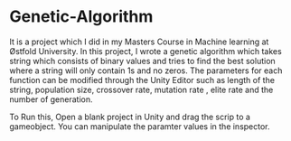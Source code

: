 # Genetic-Algorithm
It is a project which I did in my Masters Course in Machine learning at Østfold University. In this project, 
I wrote a genetic algorithm which takes string which consists of binary values and tries to find the best solution
where a string will only contain 1s and no zeros. The parameters for each function can be modified through the 
Unity Editor such as length of the string, population size, crossover rate, mutation rate , elite rate and the 
number of generation.

To Run this, Open a blank project in Unity and drag the scrip to a gameobject.
You can manipulate the paramter values in the inspector. 
